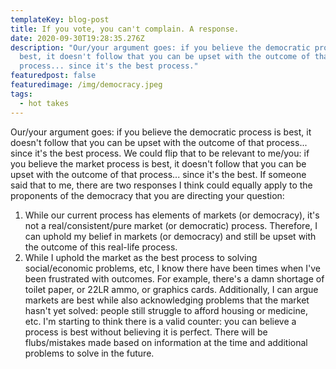 ```yaml
---
templateKey: blog-post
title: If you vote, you can't complain. A response.
date: 2020-09-30T19:28:35.276Z
description: "Our/your argument goes: if you believe the democratic process is
  best, it doesn't follow that you can be upset with the outcome of that
  process... since it's the best process."
featuredpost: false
featuredimage: /img/democracy.jpeg
tags:
  - hot takes
---
```



Our/your argument goes: if you believe the democratic process is best, it doesn't follow that you can be upset with the outcome of that process... since it's the best process.
We could flip that to be relevant to me/you: if you believe the market process is best, it doesn't follow that you can be upset with the outcome of that process... since it's the best.
If someone said that to me, there are two responses I think could equally apply to the proponents of the democracy that you are directing your question:

1. While our current process has elements of markets (or democracy), it's not a real/consistent/pure market (or democratic) process. Therefore, I can uphold my belief in markets (or democracy) and still be upset with the outcome of this real-life process.
2. While I uphold the market as the best process to solving social/economic problems, etc, I know there have been times when I've been frustrated with outcomes. For example, there's a damn shortage of toilet paper, or 22LR ammo, or graphics cards. Additionally, I can argue markets are best while also acknowledging problems that the market hasn't yet solved: people still struggle to afford housing or medicine, etc.
   I'm starting to think there is a valid counter: you can believe a process is best without believing it is perfect. There will be flubs/mistakes made based on information at the time and additional problems to solve in the future.